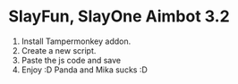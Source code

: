 # SlayFun, SlayOne Aimbot 3.2
1. Install Tampermonkey addon.
2. Create a new script.
3. Paste the js code and save
4. Enjoy :D
Panda and Mika sucks :D
